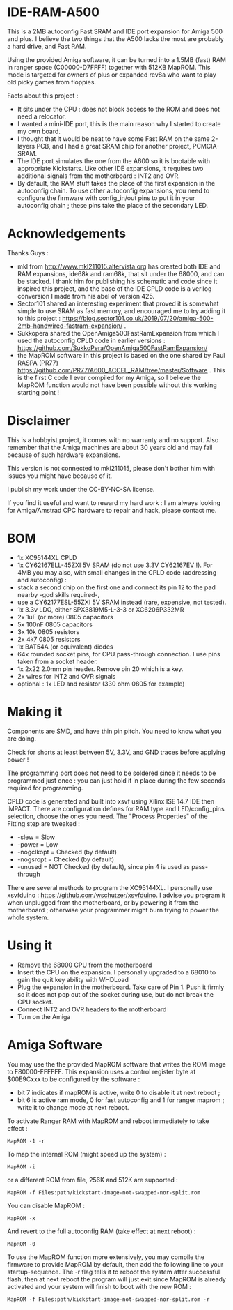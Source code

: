 # IDE-RAM-A500
This is a 2MB autoconfig Fast SRAM and IDE port expansion for Amiga 500 and plus. I believe the two things that the A500 lacks the most are probably a hard drive, and Fast RAM.

Using the provided Amiga software, it can be turned into a 1.5MB (fast) RAM in ranger space (C00000-D7FFFF) together with 512KB MapROM. This mode is targeted for owners of plus or expanded rev8a who want to play old picky games from floppies.

Facts about this project :
- It sits under the CPU : does not block access to the ROM and does not need a relocator.
- I wanted a mini-IDE port, this is the main reason why I started to create my own board.
- I thought that it would be neat to have some Fast RAM on the same 2-layers PCB, and I had a great SRAM chip for another project, PCMCIA-SRAM.
- The IDE port simulates the one from the A600 so it is bootable with appropriate Kickstarts. Like other IDE expansions, it requires two additional signals from the motherboard : INT2 and OVR.
- By default, the RAM stuff takes the place of the first expansion in the autoconfig chain. To use other autoconfig expansions, you need to configure the firmware with config_in/out pins to put it in your autoconfig chain ; these pins take the place of the secondary LED.

# Acknowledgements
Thanks Guys :
- mkl from http://www.mkl211015.altervista.org has created both IDE and RAM expansions, ide68k and ram68k, that sit under the 68000, and can be stacked. I thank him for publishing his schematic and code since it inspired this project, and the base of the IDE CPLD code is a verilog conversion I made from his abel of version 425.
- Sector101 shared an interesting experiment that proved it is somewhat simple to use SRAM as fast memory, and encouraged me to try adding it to this project : https://blog.sector101.co.uk/2019/07/20/amiga-500-2mb-handwired-fastram-expansion/ .
- Sukkopera shared the OpenAmiga500FastRamExpansion from which I used the autoconfig CPLD code in earlier versions : https://github.com/SukkoPera/OpenAmiga500FastRamExpansion/
- the MapROM software in this project is based on the one shared by Paul RASPA (PR77) https://github.com/PR77/A600_ACCEL_RAM/tree/master/Software . This is the first C code I ever compiled for my Amiga, so I believe the MapROM function would not have been possible without this working starting point !

# Disclaimer
This is a hobbyist project, it comes with no warranty and no support. Also remember that the Amiga machines are about 30 years old and may fail because of such hardware expansions.

This version is not connected to mkl211015, please don't bother him with issues you might have because of it.

I publish my work under the CC-BY-NC-SA license.

If you find it useful and want to reward my hard work : I am always looking for Amiga/Amstrad CPC hardware to repair and hack, please contact me.

# BOM
- 1x XC95144XL CPLD
- 1x CY62167ELL-45ZXI 5V SRAM (do not use 3.3V CY62167EV !). For 4MB you may also, with small changes in the CPLD code (addressing and autoconfig) :
 - stack a second chip on the first one and connect its pin 12 to the pad nearby -god skills required-,
 - use a CY62177ESL-55ZXI 5V SRAM instead (rare, expensive, not tested).
- 1x 3.3v LDO, either SPX3819M5-L-3-3 or XC6206P332MR
- 2x 1uF (or more) 0805 capacitors
- 5x 100nF 0805 capacitors
- 3x 10k 0805 resistors
- 2x 4k7 0805 resistors
- 1x BAT54A (or equivalent) diodes
- 64x rounded socket pins, for CPU pass-through connection. I use pins taken from a socket header.
- 1x 2x22 2.0mm pin header. Remove pin 20 which is a key.
- 2x wires for INT2 and OVR signals
- optional : 1x LED and resistor (330 ohm 0805 for example)

# Making it
Components are SMD, and have thin pin pitch. You need to know what you are doing.

Check for shorts at least between 5V, 3.3V, and GND traces before applying power !

The programming port does not need to be soldered since it needs to be programmed just once : you can just hold it in place during the few seconds required for programming.

CPLD code is generated and built into xsvf using Xilinx ISE 14.7 IDE then iMPACT. There are configuration defines for RAM type and LED/config_pins selection, choose the ones you need. The "Process Properties" of the Fitting step are tweaked :
- -slew = Slow
- -power = Low
- -nogclkopt = Checked (by default)
- -nogsropt = Checked (by default)
- -unused = NOT Checked (by default), since pin 4 is used as pass-through

There are several methods to program the XC95144XL. I personally use xsvfduino : https://github.com/wschutzer/xsvfduino. I advise you program it when unplugged from the motherboard, or by powering it from the motherboard ; otherwise your programmer might burn trying to power the whole system.

# Using it
- Remove the 68000 CPU from the motherboard
- Insert the CPU on the expansion. I personally upgraded to a 68010 to gain the quit key ability with WHDLoad
- Plug the expansion in the motherboard. Take care of Pin 1. Push it firmly so it does not pop out of the socket during use, but do not break the CPU socket.
- Connect INT2 and OVR headers to the motherboard
- Turn on the Amiga

# Amiga Software
You may use the the provided MapROM software that writes the ROM image to F80000-FFFFFF.
This expansion uses a control register byte at $00E9Cxxx to be configured by the software :
- bit 7 indicates if mapROM is active, write 0 to disable it at next reboot ;
- bit 6 is active ram mode, 0 for fast autoconfig and 1 for ranger maprom ; write it to change mode at next reboot.

To activate Ranger RAM with MapROM and reboot immediately to take effect :
```
MapROM -1 -r
```

To map the internal ROM (might speed up the system) :
```
MapROM -i
```
or a different ROM from file, 256K and 512K are supported :
```
MapROM -f Files:path/kickstart-image-not-swapped-nor-split.rom
```

You can disable MapROM :
```
MapROM -x
```

And revert to the full autoconfig RAM (take effect at next reboot) :
```
MapROM -0
```

To use the MapROM function more extensively, you may compile the firmware to provide MapROM by default, then add the following line to your startup-sequence. The -r flag tells it to reboot the system after successful flash, then at next reboot the program will just exit since MapROM is already activated and your system will finish to boot with the new ROM :
```
MapROM -f Files:path/kickstart-image-not-swapped-nor-split.rom -r
```


